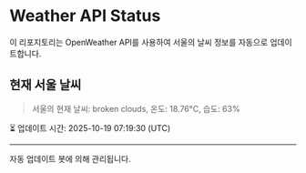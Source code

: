 
# Weather API Status

이 리포지토리는 OpenWeather API를 사용하여 서울의 날씨 정보를 자동으로 업데이트합니다.

## 현재 서울 날씨
> 서울의 현재 날씨: broken clouds, 온도: 18.76°C, 습도: 63%

⏳ 업데이트 시간: 2025-10-19 07:19:30 (UTC)

---
자동 업데이트 봇에 의해 관리됩니다.
